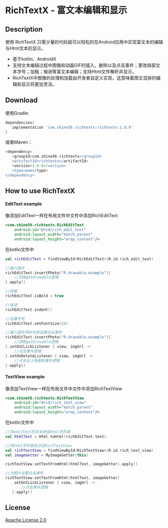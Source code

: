 # RichTextX - 富文本编辑和显示
## Description
使用 RichTextX 只需少量的代码就可以轻松的在Android应用中实现富文本的编辑与Html文本的显示。
* 基于kotlin、AndroidX
* 支持文本编辑过程中图像和动画GIF的插入，删除以及点击事件；更改局部文本字号；加粗；缩进等富文本编辑；支持Html文件解析并显示。
* RichTextX中图像的处理和加载由开发者自定义实现，这意味着图文混排的编辑和显示将更加灵活。
## Download
使用Gradle:

```gradle
dependencies{
   implementation 'com.shine56.richtextx:richtextx:1.0.0'
}
```
或者Maven：

```gradle
<dependency>
   <groupId>com.shine56.richtextx</groupId>
   <artifactId>richtextx</artifactId>
   <version>1.0.0</version>
   <type>pom</type>
</dependency>
```

## How to use RichTextX
#### EditText example
像添加EditText一样在布局文件中文件中添加RichEditText

```xml
<com.shine56.richtextx.RichEditText
    android:id="@+id/rich_edit_text"
    android:layout_width="match_parent"
    android:layout_height="wrap_content"/>
```
在kotlin文件中

```kotlin
val richEditText = findViewById<RichEditText>(R.id.rich_edit_text)

//插入图片
richEditText.insertPhoto("R.drawable.example"){
    //获取getDrawable逻辑
}.apply()

//加粗
richEditText.isBold = true

//缩进
richEditText.indent()

//设置字号
richEditText.setFontSize(28)

//插入图片同时为其设置点击事件
richEditText.insertPhoto("R.drawable.example"){
    //获取getDrawable逻辑
}.setOnCLickListener { view, imgUrl ->
    //点击事件逻辑
}.setOnDeleteListener { view, imgUrl ->
    //点击右上角删除事件逻辑
}.apply()


```
#### TextView example
像添加TextView一样在布局文件中文件中添加RichTextView
```xml
<com.shine56.richtextx.RichTextView
    android:id="@+id/rich_text_view"
    android:layout_width="match_parent"
    android:layout_height="wrap_content"/>
```
在kotlin文件中
```kotlin
//将editText的文本转成html字符串
val htmlText = Html.toHtml(richEditText.text)

//将html字符串显示在RichTextView
val richTextView = findViewById<RichTextView>(R.id.rich_text_view)
val imageGetter = MyImageGetter(this)

richTextView.setTextFromHtml(htmlText, imageGetter).apply()

//为图片设置点击事件
richTextView.setTextFromHtml(htmlText, imageGetter)
   .setOnCLickListener { view, imgUrl ->
       //点击事件逻辑
   }.apply()
```
## License
[Apache License 2.0](https://github.com/shine56/RichTextX/blob/master/LICENSE)
